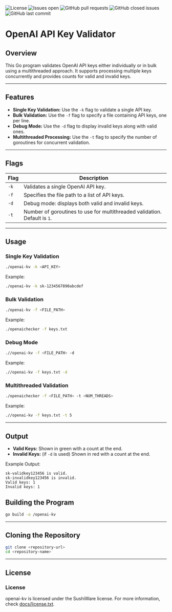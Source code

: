![License](https://img.shields.io/badge/license-sushiware-red)
![Issues open](https://img.shields.io/github/issues/crashbrz/openai-kv)
![GitHub pull requests](https://img.shields.io/github/issues-pr-raw/crashbrz/openai-kv)
![GitHub closed issues](https://img.shields.io/github/issues-closed-raw/crashbrz/openai-kv)
![GitHub last commit](https://img.shields.io/github/last-commit/crashbrz/openai-kv)

# OpenAI API Key Validator

## Overview
This Go program validates OpenAI API keys either individually or in bulk using a multithreaded approach. It supports processing multiple keys concurrently and provides counts for valid and invalid keys.

---

## Features
- **Single Key Validation:** Use the `-k` flag to validate a single API key.
- **Bulk Validation:** Use the `-f` flag to specify a file containing API keys, one per line.
- **Debug Mode:** Use the `-d` flag to display invalid keys along with valid ones.
- **Multithreaded Processing:** Use the `-t` flag to specify the number of goroutines for concurrent validation.

---

## Flags
| Flag | Description |
|------|-------------|
| `-k` | Validates a single OpenAI API key. |
| `-f` | Specifies the file path to a list of API keys. |
| `-d` | Debug mode: displays both valid and invalid keys. |
| `-t` | Number of goroutines to use for multithreaded validation. Default is `1`. |

---

## Usage

### Single Key Validation
```bash
./openai-kv -k <API_KEY>
```
Example:
```bash
./openai-kv -k sk-1234567890abcdef
```

### Bulk Validation
```bash
./openai-kv -f <FILE_PATH>
```
Example:
```bash
./openaichecker -f keys.txt
```

### Debug Mode
```bash
.//openai-kv -f <FILE_PATH> -d
```
Example:
```bash
.//openai-kv -f keys.txt -d
```

### Multithreaded Validation
```bash
./openaichecker -f <FILE_PATH> -t <NUM_THREADS>
```
Example:
```bash
.//openai-kv -f keys.txt -t 5
```

---

## Output
- **Valid Keys:** Shown in green with a count at the end.
- **Invalid Keys:** (if `-d` is used) Shown in red with a count at the end.

Example Output:
```plaintext
sk-validkey123456 is valid.
sk-invalidkey123456 is invalid.
Valid keys: 1
Invalid keys: 1
```

## Building the Program
```bash
go build -o /openai-kv
```

---

## Cloning the Repository
```bash
git clone <repository-url>
cd <repository-name>
```

---

## License
### License ###
openai-kv is licensed under the SushiWare license. For more information, check [docs/license.txt](docs/license.txt).
